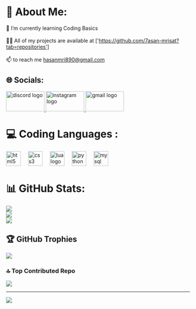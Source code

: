 # 💫 About Me:
🌱 I’m currently learning Coding Basics<br><br>👨‍💻 All of my projects are available at ['https://github.com/7asan-mrisat?tab=repositories']<br><br>📫 to reach me hasanmri890@gmail.com


## 🌐 Socials:
<div align="left">
  <a href="https://discord.com/users/512950897878237185" target="_blank">
    <img src="https://raw.githubusercontent.com/maurodesouza/profile-readme-generator/master/src/assets/icons/social/discord/default.svg" width="105" height="55" alt="discord logo"  />
  </a>
  <a href="https://www.instagram.com/hasan.mrisat/" target="_blank">
    <img src="https://raw.githubusercontent.com/maurodesouza/profile-readme-generator/master/src/assets/icons/social/instagram/default.svg" width="105" height="55" alt="instagram logo"  />
  </a>
  <a href="hasanmri890@gmail.com" target="_blank">
    <img src="https://raw.githubusercontent.com/maurodesouza/profile-readme-generator/master/src/assets/icons/social/gmail/default.svg" width="105" height="55" alt="gmail logo"  />
  </a>
</div>

###

# 💻 Coding Languages :
<div align="left">
  <img src="https://cdn.jsdelivr.net/gh/devicons/devicon/icons/html5/html5-original.svg" height="40" alt="html5 logo"  />
  <img width="12" />
  <img src="https://cdn.jsdelivr.net/gh/devicons/devicon/icons/css3/css3-original.svg" height="40" alt="css3 logo"  />
  <img width="12" />
  <img src="https://cdn.jsdelivr.net/gh/devicons/devicon/icons/lua/lua-original.svg" height="40" alt="lua logo"  />
  <img width="12" />
  <img src="https://cdn.jsdelivr.net/gh/devicons/devicon/icons/python/python-original.svg" height="40" alt="python logo"  />
  <img width="12" />
  <img src="https://cdn.jsdelivr.net/gh/devicons/devicon/icons/mysql/mysql-original.svg" height="40" alt="mysql logo"  />
</div>

###
# 📊 GitHub Stats:
![](https://github-readme-stats.vercel.app/api?username=7asan-mrisat&theme=shadow_red&hide_border=false&include_all_commits=false&count_private=false)<br/>
![](https://nirzak-streak-stats.vercel.app/?user=7asan-mrisat&theme=shadow_red&hide_border=false)<br/>
![](https://github-readme-stats.vercel.app/api/top-langs/?username=7asan-mrisat&theme=shadow_red&hide_border=false&include_all_commits=false&count_private=false&layout=compact)

## 🏆 GitHub Trophies
![](https://github-profile-trophy.vercel.app/?username=7asan-mrisat&theme=shadow_red&no-frame=true&no-bg=true&margin-w=4)

### 🔝 Top Contributed Repo
![](https://github-contributor-stats.vercel.app/api?username=7asan-mrisat&limit=5&theme=shadow_red&combine_all_yearly_contributions=true)

---
[![](https://visitcount.itsvg.in/api?id=7asan-mrisat&icon=6&color=4)](https://visitcount.itsvg.in)

<!-- Proudly created with GPRM ( https://gprm.itsvg.in ) -->
